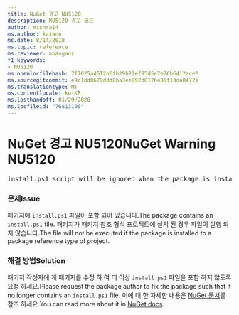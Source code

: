 ```yaml
---
title: NuGet 경고 NU5120
description: NU5120 경고 코드
author: mishra14
ms.author: karann
ms.date: 8/14/2018
ms.topic: reference
ms.reviewer: anangaur
f1_keywords:
- NU5120
ms.openlocfilehash: 7f7025a4512b6fb29b22ef95d5e7e76b6412ace0
ms.sourcegitcommit: e9c1dd0679ddd8ba3ee992d817b405f13da0472a
ms.translationtype: MT
ms.contentlocale: ko-KR
ms.lasthandoff: 01/29/2020
ms.locfileid: "76813106"
---
```

# <a name="nuget-warning-nu5120"></a><span data-ttu-id="c6dde-103">NuGet 경고 NU5120</span><span class="sxs-lookup"><span data-stu-id="c6dde-103">NuGet Warning NU5120</span></span>
<pre>install.ps1 script will be ignored when the package is installed after the migration.</pre>

### <a name="issue"></a><span data-ttu-id="c6dde-104">문제</span><span class="sxs-lookup"><span data-stu-id="c6dde-104">Issue</span></span>

<span data-ttu-id="c6dde-105">패키지에 `install.ps1` 파일이 포함 되어 있습니다.</span><span class="sxs-lookup"><span data-stu-id="c6dde-105">The package contains an `install.ps1` file.</span></span> <span data-ttu-id="c6dde-106">패키지가 패키지 참조 형식 프로젝트에 설치 된 경우 파일이 실행 되지 않습니다.</span><span class="sxs-lookup"><span data-stu-id="c6dde-106">The file will not be executed if the package is installed to a package reference type of project.</span></span>


### <a name="solution"></a><span data-ttu-id="c6dde-107">해결 방법</span><span class="sxs-lookup"><span data-stu-id="c6dde-107">Solution</span></span>

<span data-ttu-id="c6dde-108">패키지 작성자에 게 패키지를 수정 하 여 더 이상 `install.ps1` 파일을 포함 하지 않도록 요청 하세요.</span><span class="sxs-lookup"><span data-stu-id="c6dde-108">Please request the package author to fix the package such that it no longer contains an `install.ps1` file.</span></span> <span data-ttu-id="c6dde-109">이에 대 한 자세한 내용은 [NuGet 문서](../../consume-packages/migrate-packages-config-to-package-reference.md)를 참조 하세요.</span><span class="sxs-lookup"><span data-stu-id="c6dde-109">You can read more about it in [NuGet docs](../../consume-packages/migrate-packages-config-to-package-reference.md).</span></span>
